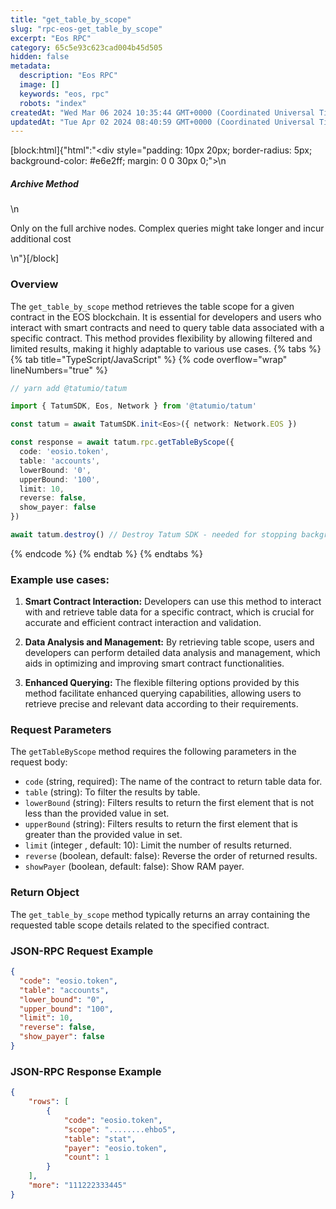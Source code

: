 ```yaml
---
title: "get_table_by_scope"
slug: "rpc-eos-get_table_by_scope"
excerpt: "Eos RPC"
category: 65c5e93c623cad004b45d505
hidden: false
metadata: 
  description: "Eos RPC"
  image: []
  keywords: "eos, rpc"
  robots: "index"
createdAt: "Wed Mar 06 2024 10:35:44 GMT+0000 (Coordinated Universal Time)"
updatedAt: "Tue Apr 02 2024 08:40:59 GMT+0000 (Coordinated Universal Time)"
---
```

[block:html]{"html":"<div style=\"padding: 10px 20px; border-radius: 5px; background-color: #e6e2ff; margin: 0 0 30px 0;\">\n  <h5>Archive Method</h5>\n  <p>Only on the full archive nodes. Complex queries might take longer and incur additional cost</p>\n</div>"}[/block]

### Overview

The `get_table_by_scope` method retrieves the table scope for a given contract in the EOS blockchain. It is essential for developers and users who interact with smart contracts and need to query table data associated with a specific contract. This method provides flexibility by allowing filtered and limited results, making it highly adaptable to various use cases.
{% tabs %}
{% tab title="TypeScript/JavaScript" %}
{% code overflow="wrap" lineNumbers="true" %}

```typescript
// yarn add @tatumio/tatum

import { TatumSDK, Eos, Network } from '@tatumio/tatum'

const tatum = await TatumSDK.init<Eos>({ network: Network.EOS })

const response = await tatum.rpc.getTableByScope({
  code: 'eosio.token',
  table: 'accounts',
  lowerBound: '0',
  upperBound: '100',
  limit: 10,
  reverse: false,
  show_payer: false
})

await tatum.destroy() // Destroy Tatum SDK - needed for stopping background jobs
```
{% endcode %}
{% endtab %}
{% endtabs %}

### Example use cases:

1. **Smart Contract Interaction:**
   Developers can use this method to interact with and retrieve table data for a specific contract, which is crucial for accurate and efficient contract interaction and validation.

2. **Data Analysis and Management:**
   By retrieving table scope, users and developers can perform detailed data analysis and management, which aids in optimizing and improving smart contract functionalities.

3. **Enhanced Querying:**
   The flexible filtering options provided by this method facilitate enhanced querying capabilities, allowing users to retrieve precise and relevant data according to their requirements.

### Request Parameters

The `getTableByScope` method requires the following parameters in the request body:

- `code` (string, required): The name of the contract to return table data for.
- `table` (string): To filter the results by table.
- `lowerBound` (string): Filters results to return the first element that is not less than the provided value in set.
- `upperBound` (string): Filters results to return the first element that is greater than the provided value in set.
- `limit` (integer <int32>, default: 10): Limit the number of results returned.
- `reverse` (boolean, default: false): Reverse the order of returned results.
- `showPayer` (boolean, default: false): Show RAM payer.

### Return Object

The `get_table_by_scope` method typically returns an array containing the requested table scope details related to the specified contract.

### JSON-RPC Request Example

```json
{
  "code": "eosio.token",
  "table": "accounts",
  "lower_bound": "0",
  "upper_bound": "100",
  "limit": 10,
  "reverse": false,
  "show_payer": false
}
```

### JSON-RPC Response Example

```json
{
    "rows": [
        {
            "code": "eosio.token",
            "scope": "........ehbo5",
            "table": "stat",
            "payer": "eosio.token",
            "count": 1
        }
    ],
    "more": "111222333445"
}
```